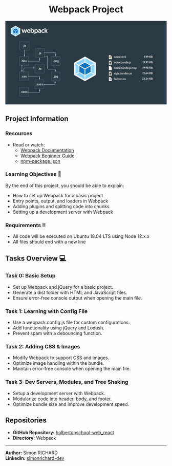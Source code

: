 <div align="center">
  <h1>Webpack Project</h1>
</div>

![Webpack Image](assets/webpack_image.jpg)

## Project Information

### Resources
- Read or watch:
  - [Webpack Documentation](https://webpack.js.org/concepts/)
  - [Webpack Beginner Guide](https://webpack.js.org/guides/getting-started/)
  - [npm-package.json](https://docs.npmjs.com/cli/v7/configuring-npm/package-json)

### Learning Objectives :brain:
By the end of this project, you should be able to explain:
- How to set up Webpack for a basic project
- Entry points, output, and loaders in Webpack
- Adding plugins and splitting code into chunks
- Setting up a development server with Webpack

### Requirements :bangbang:
- All code will be executed on Ubuntu 18.04 LTS using Node 12.x.x
- All files should end with a new line

## Tasks Overview :computer:

### Task 0: Basic Setup
- Set up Webpack and jQuery for a basic project.
- Generate a dist folder with HTML and JavaScript files.
- Ensure error-free console output when opening the main file.

### Task 1: Learning with Config File
- Use a webpack.config.js file for custom configurations.
- Add functionality using jQuery and Lodash.
- Prevent spam with a debouncing function.

### Task 2: Adding CSS & Images
- Modify Webpack to support CSS and images.
- Optimize image handling within the bundle.
- Maintain error-free console when opening the main file.

### Task 3: Dev Servers, Modules, and Tree Shaking
- Setup a development server with Webpack.
- Modularize code into header, body, and footer.
- Optimize bundle size and improve development speed.

## Repositories
- **GitHub Repository:** [holbertonschool-web_react](https://github.com/holbertonschool-web_react)
- **Directory:** Webpack

---

**Author:** Simon RICHARD  
**LinkedIn:** [simonrichard-dev](https://www.linkedin.com/in/simonrichard-dev/)
